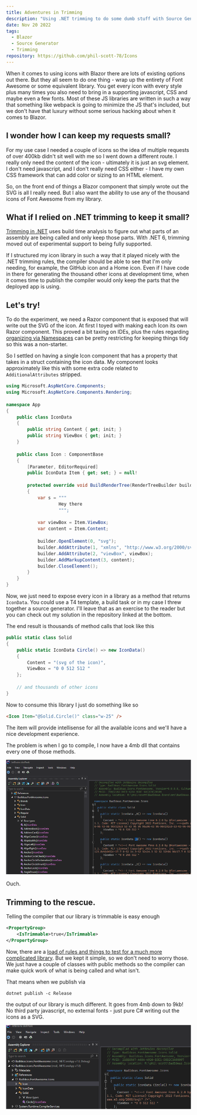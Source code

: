 ```yaml
---
title: Adventures in Trimming
description: "Using .NET trimming to do some dumb stuff with Source Generators and Blazor"
date: Nov 20 2022
tags:
  - Blazor
  - Source Generator
  - Trimming
repository: https://github.com/phil-scott-78/Icons
---
```


When it comes to using icons with Blazor there are lots of existing options out there. But they all seem to do one thing - wrap up the entirety of Font Awesome or some equivalent library. You get every icon with every style plus many times you also need to bring in a supporting javascript, CSS and maybe even a few fonts. Most of these JS libraries are written in such a way that something like webpack is going to minimize the JS that's included, but we don't have that luxury without some serious hacking about when it comes to Blazor.

## I wonder how I can keep my requests small? 

For my use case I needed a couple of icons so the idea of multiple requests of over 400kb didn't sit well with me so I went down a different route. I really only need the content of the icon - ultimately it is just an svg element. I don't need javascript, and I don't really need CSS either - I have my own CSS framework that can add color or sizing to an HTML element.

So, on the front end of things a Blazor component that simply wrote out the SVG is all I really need. But I also want the ability to use any of the thousand icons of Font Awesome from my library.

## What if I relied on .NET trimming to keep it small?

[Trimming in .NET](https://learn.microsoft.com/en-us/dotnet/core/deploying/trimming/trim-self-contained) uses build time analysis to figure out what parts of an assembly are being called and only keep those parts. With .NET 6, trimming moved out of experimental support to being fully supported.

If I structured my icon library in such a way that it played nicely with the .NET trimming rules, the compiler should be able to see that I'm only needing, for example, the GitHub icon and a Home icon. Even if I have code in there for generating the thousand other icons at development time, when it comes time to publish the compiler would only keep the parts that the deployed app is using.

## Let's try!

To do the experiment, we need a Razor component that is exposed that will write out the SVG of the icon. At first I toyed with making each Icon its own Razor component. This proved a bit taxing on IDEs, plus the rules regarding [organizing via Namespaces](https://learn.microsoft.com/en-us/aspnet/core/blazor/components/?view=aspnetcore-7.0#namespaces) can be pretty restricting for keeping things tidy so this was a non-starter.

So I settled on having a single Icon component that has a property that takes in a struct containing the icon data. My component looks approximately like this with some extra code related to `AdditionalAttributes` stripped.

```csharp
using Microsoft.AspNetCore.Components;
using Microsoft.AspNetCore.Components.Rendering;

namespace App
{
    public class IconData
    {
        public string Content { get; init; }
        public string ViewBox { get; init; }
    }

    public class Icon : ComponentBase
    {
        [Parameter, EditorRequired]
        public IconData Item { get; set; } = null!

        protected override void BuildRenderTree(RenderTreeBuilder builder)
        {
            var s = """
                    Hey there
                    """;
            
            var viewBox = Item.ViewBox;
            var content = Item.Content;

            builder.OpenElement(0, "svg");
            builder.AddAttribute(1, "xmlns", "http://www.w3.org/2000/svg");
            builder.AddAttribute(2, "viewBox", viewBox);
            builder.AddMarkupContent(3, content);
            builder.CloseElement();
        }
    }
}
```

Now, we just need to expose every icon in a library as a method that returns `IconData`. You could use a T4 template, a build task or in my case I threw together a source generator. I'll leave that as an exercise to the reader but you can check out my solution in the repository linked at the bottom.

The end result is thousands of method calls that look like this

```csharp
public static class Solid
{
    public static IconData Circle() => new IconData()
    {
        Content = "(svg of the icon)",
        ViewBox = "0 0 512 512 "
    };

    // and thousands of other icons
}
```

Now to consume this library I just do something like so

```html
<Icon Item="@Solid.Circle()" class="w-25" />
```

The item will provide intellisense for all the available icons and we'll have a nice development experience.

The problem is when I go to compile, I now have a 4mb dll that contains every one of those methods.

![all the icons](2022-11-20-14-33-15.png)

Ouch.

## Trimming to the rescue.

Telling the compiler that our library is trimmable is easy enough

```xml
<PropertyGroup>
    <IsTrimmable>true</IsTrimmable>
</PropertyGroup>
```

Now, there are a [load of rules and things to test for a much more complicated library](https://learn.microsoft.com/en-us/dotnet/core/deploying/trimming/prepare-libraries-for-trimming#enable-project-specific-trimming). But we kept it simple, so we don't need to worry those. We just have a couple of classes with public methods so the compiler can make quick work of what is being called and what isn't.

That means when we publish via

```
dotnet publish -c Release
```

the output of our library is much different. It goes from 4mb down to 9kb! No third party javascript, no external fonts - just pure C# writing out the icons as a SVG.

![only what we used](2022-11-20-14-34-02.png)
